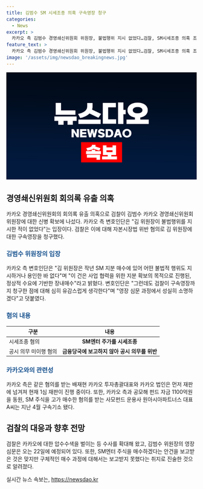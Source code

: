 ```yaml
---
title: 김범수 SM 시세조종 의혹 구속영장 청구
categories:
  - News
excerpt: >
  카카오 측 김범수 경영쇄신위원회 위원장, 불법행위 지시 없었다…검찰, SM시세조종 의혹 조사중 카카오 측 변호인은 김 위원장이 불법행위를 지시한 적이 없다고 주장하며 검찰에 대한 구속영장을 상대로 항거하고 있다. 남부지검은 SM엔터 인수 과정에서 시세조종 혐의로 김 위원장을 고발한 것으로 전해졌다. 같은 혐의를 받는 다른 인사들은 이미 재판 절차에 들어간 상황이다.
feature_text: >
  카카오 측 김범수 경영쇄신위원회 위원장, 불법행위 지시 없었다…검찰, SM시세조종 의혹 조사중 카카오 측 변호인은 김 위원장이 불법행위를 지시한 적이 없다고 주장하며 검찰에 대한 구속영장을 상대로 항거하고 있다. 남부지검은 SM엔터 인수 과정에서 시세조종 혐의로 김 위원장을 고발한 것으로 전해졌다. 같은 혐의를 받는 다른 인사들은 이미 재판 절차에 들어간 상황이다.
image: '/assets/img/newsdao_breakingnews.jpg'
---
```


<p><img src="/assets/img/newsdao_breakingnews.jpg" alt="firstkoreanews 속보" /></p>

<h2 data-ke-size="size26">경영쇄신위원회 회의록 유출 의혹</h2>

<p data-ke-size="size16">카카오 경영쇄신위원회의 회의록 유출 의혹으로 검찰이 김범수 카카오 경영쇄신위원회 위원장에 대한 신병 확보에 나섰다. 카카오 측 변호인단은 "김 위원장이 불법행위를 지시한 적이 없었다"는 입장이다. 검찰은 이에 대해 자본시장법 위반 혐의로 김 위원장에 대한 구속영장을 청구했다.</p>

<h3><b><span style="color: #1a5490;">김범수 위원장의 입장</span></b></h3>

<p data-ke-size="size16">카카오 측 변호인단은 "김 위원장은 작년 SM 지분 매수에 있어 어떤 불법적 행위도 지시하거나 용인한 바 없다"며 "이 건은 사업 협력을 위한 지분 확보의 목적으로 진행된, 정상적 수요에 기반한 장내매수"라고 밝혔다. 변호인단은 "그런데도 검찰이 구속영장까지 청구한 점에 대해 심히 유감스럽게 생각한다"며 "영장 심문 과정에서 성실히 소명하겠다"고 덧붙였다.</p>

<h3><b><span style="color: #1a5490;">혐의 내용</span></b></h3>

<table>
    <thead>
        <tr>
            <th>구분</th>
            <th>내용</th>
        </tr>
    </thead>
    <tbody>
        <tr>
            <td>시세조종 혐의</td>
            <td style="text-align: center; height: 17px;"><b>SM엔터 주가를 시세조종</b></td>
        </tr>
        <tr>
            <td>공시 의무 미이행 혐의</td>
            <td style="text-align: center; height: 17px;"><b>금융당국에 보고하지 않아 공시 의무를 위반</b></td>
        </tr>
    </tbody>
</table>

<h3><b><span style="color: #1a5490;">카카오와의 관련성</span></b></h3>

<p data-ke-size="size16">카카오 측은 같은 혐의를 받는 배재현 카카오 투자총괄대표와 카카오 법인은 먼저 재판에 넘겨져 현재 1심 재판이 진행 중이다. 또한, 카카오 측과 공모해 펀드 자금 1100억원을 동원, SM 주식을 고가 매수한 혐의를 받는 사모펀드 운용사 원아시아파트너스 대표 A씨는 지난 4월 구속기소 됐다.</p>

<h2 data-ke-size="size26">검찰의 대응과 향후 전망</h2>

<p data-ke-size="size16">검찰은 카카오에 대한 압수수색을 벌이는 등 수사를 확대해 왔고, 김범수 위원장의 영장 심문은 오는 22일에 예정되어 있다. 또한, SM엔터 주식을 매수하겠다는 안건을 보고받은 것은 맞지만 구체적인 매수 과정에 대해서는 보고받지 못했다는 취지로 진술한 것으로 알려졌다.</p>
실시간 뉴스 속보는, <a href="https://newsdao.kr" rel="dofollow">https://newsdao.kr</a>


